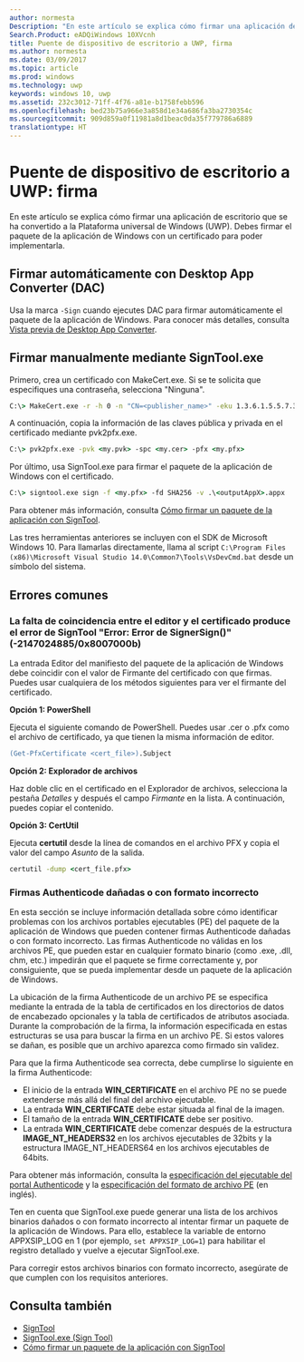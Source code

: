 ```yaml
---
author: normesta
Description: "En este artículo se explica cómo firmar una aplicación de escritorio que se ha convertido a la Plataforma universal de Windows (UWP)."
Search.Product: eADQiWindows 10XVcnh
title: Puente de dispositivo de escritorio a UWP, firma
ms.author: normesta
ms.date: 03/09/2017
ms.topic: article
ms.prod: windows
ms.technology: uwp
keywords: windows 10, uwp
ms.assetid: 232c3012-71ff-4f76-a81e-b1758febb596
ms.openlocfilehash: bed23b75a966e3a858d1e34a686fa3ba2730354c
ms.sourcegitcommit: 909d859a0f11981a8d1beac0da35f779786a6889
translationtype: HT
---
```

# <a name="desktop-to-uwp-bridge-sign"></a>Puente de dispositivo de escritorio a UWP: firma

En este artículo se explica cómo firmar una aplicación de escritorio que se ha convertido a la Plataforma universal de Windows (UWP). Debes firmar el paquete de la aplicación de Windows con un certificado para poder implementarla.

## <a name="automatically-sign-using-the-desktop-app-converter-dac"></a>Firmar automáticamente con Desktop App Converter (DAC)

Usa la marca ```-Sign``` cuando ejecutes DAC para firmar automáticamente el paquete de la aplicación de Windows. Para conocer más detalles, consulta [Vista previa de Desktop App Converter](desktop-to-uwp-run-desktop-app-converter.md).

## <a name="manually-sign-using-signtoolexe"></a>Firmar manualmente mediante SignTool.exe

Primero, crea un certificado con MakeCert.exe. Si se te solicita que especifiques una contraseña, selecciona "Ninguna".

```cmd
C:\> MakeCert.exe -r -h 0 -n "CN=<publisher_name>" -eku 1.3.6.1.5.5.7.3.3 -pe -sv <my.pvk> <my.cer>
```

A continuación, copia la información de las claves pública y privada en el certificado mediante pvk2pfx.exe.

```cmd
C:\> pvk2pfx.exe -pvk <my.pvk> -spc <my.cer> -pfx <my.pfx>
```
Por último, usa SignTool.exe para firmar el paquete de la aplicación de Windows con el certificado.

```cmd
C:\> signtool.exe sign -f <my.pfx> -fd SHA256 -v .\<outputAppX>.appx
```

Para obtener más información, consulta [Cómo firmar un paquete de la aplicación con SignTool](https://msdn.microsoft.com/library/windows/desktop/jj835835.aspx).

Las tres herramientas anteriores se incluyen con el SDK de Microsoft Windows 10. Para llamarlas directamente, llama al script ```C:\Program Files (x86)\Microsoft Visual Studio 14.0\Common7\Tools\VsDevCmd.bat``` desde un símbolo del sistema.

## <a name="common-errors"></a>Errores comunes

### <a name="publisher-and-cert-mismatch-causes-signtool-error-error-signersign-failed--21470248850x8007000b"></a>La falta de coincidencia entre el editor y el certificado produce el error de SignTool "Error: Error de SignerSign()" (-2147024885/0x8007000b)

La entrada Editor del manifiesto del paquete de la aplicación de Windows debe coincidir con el valor de Firmante del certificado con que firmas.  Puedes usar cualquiera de los métodos siguientes para ver el firmante del certificado.

**Opción 1: PowerShell**

Ejecuta el siguiente comando de PowerShell. Puedes usar .cer o .pfx como el archivo de certificado, ya que tienen la misma información de editor.

```ps
(Get-PfxCertificate <cert_file>).Subject
```

**Opción 2: Explorador de archivos**

Haz doble clic en el certificado en el Explorador de archivos, selecciona la pestaña *Detalles* y después el campo *Firmante* en la lista. A continuación, puedes copiar el contenido.

**Opción 3: CertUtil**

Ejecuta **certutil** desde la línea de comandos en el archivo PFX y copia el valor del campo *Asunto* de la salida.

```cmd
certutil -dump <cert_file.pfx>
```

### <a name="corrupted-or-malformed-authenticode-signatures"></a>Firmas Authenticode dañadas o con formato incorrecto

En esta sección se incluye información detallada sobre cómo identificar problemas con los archivos portables ejecutables (PE) del paquete de la aplicación de Windows que pueden contener firmas Authenticode dañadas o con formato incorrecto. Las firmas Authenticode no válidas en los archivos PE, que pueden estar en cualquier formato binario (como .exe, .dll, chm, etc.) impedirán que el paquete se firme correctamente y, por consiguiente, que se pueda implementar desde un paquete de la aplicación de Windows.

La ubicación de la firma Authenticode de un archivo PE se especifica mediante la entrada de la tabla de certificados en los directorios de datos de encabezado opcionales y la tabla de certificados de atributos asociada. Durante la comprobación de la firma, la información especificada en estas estructuras se usa para buscar la firma en un archivo PE. Si estos valores se dañan, es posible que un archivo aparezca como firmado sin validez.

Para que la firma Authenticode sea correcta, debe cumplirse lo siguiente en la firma Authenticode:

- El inicio de la entrada **WIN_CERTIFICATE** en el archivo PE no se puede extenderse más allá del final del archivo ejecutable.
- La entrada **WIN_CERTIFCATE** debe estar situada al final de la imagen.
- El tamaño de la entrada **WIN_CERTIFICATE** debe ser positivo.
- La entrada **WIN_CERTIFICATE** debe comenzar después de la estructura **IMAGE_NT_HEADERS32** en los archivos ejecutables de 32bits y la estructura IMAGE_NT_HEADERS64 en los archivos ejecutables de 64bits.

Para obtener más información, consulta la [especificación del ejecutable del portal Authenticode](http://download.microsoft.com/download/9/c/5/9c5b2167-8017-4bae-9fde-d599bac8184a/Authenticode_PE.docx) y la [especificación del formato de archivo PE](https://msdn.microsoft.com/windows/hardware/gg463119.aspx) (en inglés).

Ten en cuenta que SignTool.exe puede generar una lista de los archivos binarios dañados o con formato incorrecto al intentar firmar un paquete de la aplicación de Windows. Para ello, establece la variable de entorno APPXSIP_LOG en 1 (por ejemplo, ```set APPXSIP_LOG=1```) para habilitar el registro detallado y vuelve a ejecutar SignTool.exe.

Para corregir estos archivos binarios con formato incorrecto, asegúrate de que cumplen con los requisitos anteriores.

## <a name="see-also"></a>Consulta también

- [SignTool](https://msdn.microsoft.com/library/windows/desktop/aa387764.aspx)
- [SignTool.exe (Sign Tool)](https://msdn.microsoft.com/library/8s9b9yaz.aspx)
- [Cómo firmar un paquete de la aplicación con SignTool](https://msdn.microsoft.com/library/windows/desktop/jj835835.aspx)
